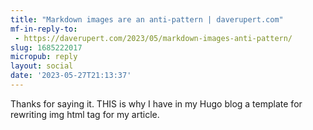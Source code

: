 ```yaml
---
title: "Markdown images are an anti-pattern | daverupert.com"
mf-in-reply-to:
 - https://daverupert.com/2023/05/markdown-images-anti-pattern/
slug: 1685222017
micropub: reply
layout: social
date: '2023-05-27T21:13:37'
---
```

Thanks for saying it. THIS is why I have in my Hugo blog a template for rewriting img html tag for my article.
